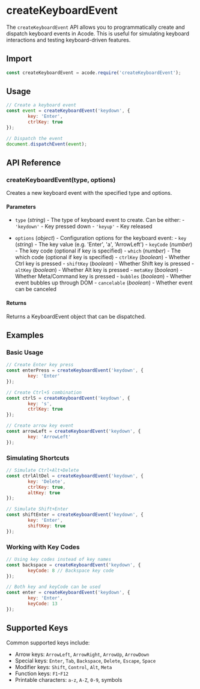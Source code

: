 # createKeyboardEvent

The `createKeyboardEvent` API allows you to programmatically create and dispatch keyboard events in Acode. This is useful for simulating keyboard interactions and testing keyboard-driven features.

## Import

```js
const createKeyboardEvent = acode.require('createKeyboardEvent');
```

## Usage

```js
// Create a keyboard event
const event = createKeyboardEvent('keydown', {
		key: 'Enter',
		ctrlKey: true
});

// Dispatch the event
document.dispatchEvent(event);
```

## API Reference

### createKeyboardEvent(type, options)

Creates a new keyboard event with the specified type and options.

#### Parameters

- `type` (*string*) - The type of keyboard event to create. Can be either:
		- `'keydown'` - Key pressed down
		- `'keyup'` - Key released

- `options` (*object*) - Configuration options for the keyboard event:
		- `key` (*string*) - The key value (e.g. 'Enter', 'a', 'ArrowLeft')
		- `keyCode` (*number*) - The key code (optional if key is specified)
		- `which` (*number*) - The which code (optional if key is specified)
		- `ctrlKey` (*boolean*) - Whether Ctrl key is pressed
		- `shiftKey` (*boolean*) - Whether Shift key is pressed
		- `altKey` (*boolean*) - Whether Alt key is pressed
		- `metaKey` (*boolean*) - Whether Meta/Command key is pressed
		- `bubbles` (*boolean*) - Whether event bubbles up through DOM
		- `cancelable` (*boolean*) - Whether event can be canceled

#### Returns

Returns a KeyboardEvent object that can be dispatched.

## Examples

### Basic Usage

```js
// Create Enter key press
const enterPress = createKeyboardEvent('keydown', {
		key: 'Enter'
});

// Create Ctrl+S combination
const ctrlS = createKeyboardEvent('keydown', {
		key: 's',
		ctrlKey: true
});

// Create arrow key event
const arrowLeft = createKeyboardEvent('keydown', {
		key: 'ArrowLeft'
});
```

### Simulating Shortcuts

```js
// Simulate Ctrl+Alt+Delete
const ctrlAltDel = createKeyboardEvent('keydown', {
		key: 'Delete',
		ctrlKey: true,
		altKey: true
});

// Simulate Shift+Enter
const shiftEnter = createKeyboardEvent('keydown', {
		key: 'Enter',
		shiftKey: true
});
```

### Working with Key Codes

```js
// Using key codes instead of key names
const backspace = createKeyboardEvent('keydown', {
		keyCode: 8 // Backspace key code
});

// Both key and keyCode can be used
const enter = createKeyboardEvent('keydown', {
		key: 'Enter',
		keyCode: 13
});
```

## Supported Keys

Common supported keys include:

- Arrow keys: `ArrowLeft`, `ArrowRight`, `ArrowUp`, `ArrowDown`
- Special keys: `Enter`, `Tab`, `Backspace`, `Delete`, `Escape`, `Space`
- Modifier keys: `Shift`, `Control`, `Alt`, `Meta`
- Function keys: `F1`-`F12`
- Printable characters: `a-z`, `A-Z`, `0-9`, symbols
